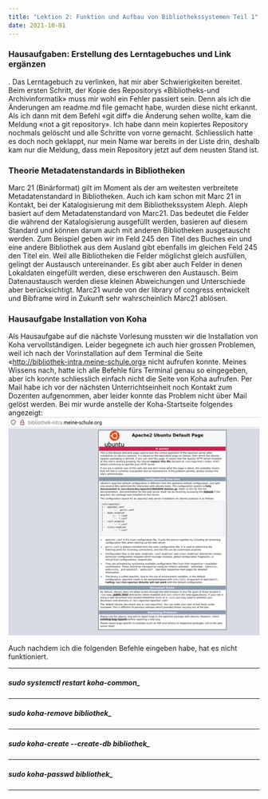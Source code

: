 ```yaml
---
title: "Lektion 2: Funktion und Aufbau von Bibliothekssystemen Teil 1"
date: 2021-10-01
---
```

### Hausaufgaben: Erstellung des Lerntagebuches und Link ergänzen
. 
Das Lerntagebuch zu verlinken, hat mir aber Schwierigkeiten bereitet. Beim ersten Schritt, der Kopie des Repositorys «Bibliotheks-und Archivinformatik» muss mir wohl ein Fehler passiert sein. Denn als ich die Änderungen am readme.md file gemacht habe, wurden diese nicht erkannt. Als ich dann mit dem Befehl «git diff» die Änderung sehen wollte, kam die Meldung «not a git repository». Ich habe dann mein kopiertes Repository nochmals gelöscht und alle Schritte von vorne gemacht. Schliesslich hatte es doch noch geklappt, nur mein Name war bereits in der Liste drin, deshalb kam nur die Meldung, dass mein Repository jetzt auf dem neusten Stand ist.



### Theorie Metadatenstandards in Bibliotheken
Marc 21 (Binärformat) gilt im Moment als der am weitesten verbreitete Metadatenstandard in Bibliotheken. 
Auch ich kam schon mit Marc 21 in Kontakt, bei der Katalogisierung mit dem Bibliothekssystem Aleph. Aleph basiert auf dem Metadatenstandard von Marc21. 
Das bedeutet die Felder die während der Katalogisierung ausgefüllt werden, basieren auf diesem Standard und können darum auch mit anderen Bibliotheken ausgetauscht werden. Zum Beispiel geben wir im Feld 245 den Titel des Buches ein und eine andere Bibliothek aus dem Ausland gibt ebenfalls im gleichen Feld 245 den Titel ein. 
Weil alle Bibliotheken die Felder möglichst gleich ausfüllen, gelingt der Austausch untereinander. 
Es gibt aber auch Felder in denen Lokaldaten eingefüllt werden, diese erschweren den Austausch. 
Beim Datenaustausch werden diese kleinen Abweichungen und Unterschiede aber berücksichtigt. 
Marc21 wurde von der library of congress entwickelt und Bibframe wird in Zukunft sehr wahrscheinlich Marc21 ablösen. 


### Hausaufgabe Installation von Koha

Als Hausaufgabe auf die nächste Vorlesung mussten wir die Installation von Koha vervollständigen. Leider begegnete ich auch hier grossen Problemen, weil ich nach der Vorinstallation auf dem Terminal die Seite «http://bibliothek-intra.meine-schule.org» nicht aufrufen konnte. Meines Wissens nach, hatte ich alle Befehle fürs Terminal genau so eingegeben, aber ich konnte schliesslich einfach nicht die Seite von Koha aufrufen. Per Mail habe ich vor der nächsten Unterrichtseinheit noch Kontakt zum Dozenten aufgenommen, aber leider konnte das Problem nicht über Mail gelöst werden.
Bei mir wurde anstelle der Koha-Startseite folgendes angezeigt: 
![Fehlermeldung](https://raw.githubusercontent.com/slunz/Lerntagebuch-BAIN/master/pictures/fehlermeldung.png)

Auch nachdem ich die folgenden Befehle eingeben habe, hat es nicht funktioniert.

---
##### sudo systemctl restart koha-common_ 
---
##### sudo koha-remove bibliothek_ 
---
##### sudo koha-create --create-db bibliothek_ 
---
##### sudo koha-passwd bibliothek_ 
---

